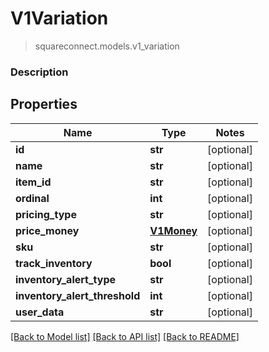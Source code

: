 # V1Variation
> squareconnect.models.v1_variation

### Description

## Properties
Name | Type | Notes
------------ | ------------- | -------------
**id** | **str** | [optional] 
**name** | **str** | [optional] 
**item_id** | **str** | [optional] 
**ordinal** | **int** | [optional] 
**pricing_type** | **str** | [optional] 
**price_money** | [**V1Money**](V1Money.md) | [optional] 
**sku** | **str** | [optional] 
**track_inventory** | **bool** | [optional] 
**inventory_alert_type** | **str** | [optional] 
**inventory_alert_threshold** | **int** | [optional] 
**user_data** | **str** | [optional] 

[[Back to Model list]](../README.md#documentation-for-models) [[Back to API list]](../README.md#documentation-for-api-endpoints) [[Back to README]](../README.md)


